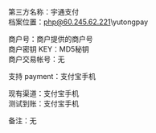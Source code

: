 ﻿第三方名称：宇通支付  
档案位置：php@60.245.62.221\yutongpay  
  
商户号：商户提供的商户号  
商户密钥 KEY：MD5秘钥  
商户交易帐号：无  
  
支持 payment：支付宝手机  
  
现有渠道：支付宝手机  
测试到账：支付宝手机  
  
备注：无  
